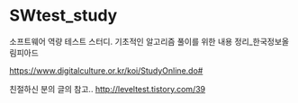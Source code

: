 # SWtest_study
소프트웨어 역량 테스트 스터디. 기초적인 알고리즘 풀이를 위한 내용 정리_한국정보올림피아드

https://www.digitalculture.or.kr/koi/StudyOnline.do#

친절하신 분의 글의 참고.. http://leveltest.tistory.com/39

